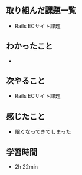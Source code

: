 ## 取り組んだ課題一覧
- Rails ECサイト課題
## わかったこと
- 
## 次やること
- Rails ECサイト課題
## 感じたこと
- 眠くなってきてしまった
## 学習時間
- 2h 22min